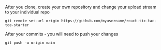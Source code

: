 After you clone, create your own repository and change your upload stream to your individual repo
```
git remote set-url origin https://github.com/myusername/react-tic-tac-toe-starter
```

After your commits - you will need to push your changes
```
git push -u origin main
```
